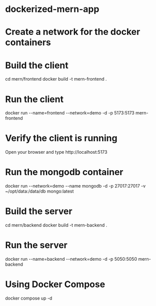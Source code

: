 # dockerized-mern-app

# Create a network for the docker containers

# Build the client
cd mern/frontend
docker build -t mern-frontend .

# Run the client
docker run --name=frontend --network=demo -d -p 5173:5173 mern-frontend
# Verify the client is running
Open your browser and type http://localhost:5173
# Run the mongodb container
docker run --network=demo --name mongodb -d -p 27017:27017 -v ~/opt/data:/data/db mongo:latest
# Build the server
cd mern/backend
docker build -t mern-backend .
# Run the server
docker run --name=backend --network=demo -d -p 5050:5050 mern-backend

# Using Docker Compose
docker compose up -d





